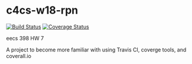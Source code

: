 # c4cs-w18-rpn
[![Build Status](https://travis-ci.org/erichao1234/c4cs-w18-rpn.svg?branch=master)](https://travis-ci.org/erichao1234/c4cs-w18-rpn)
[![Coverage Status](https://coveralls.io/repos/github/erichao1234/c4cs-w18-rpn/badge.svg?branch=master)](https://coveralls.io/github/erichao1234/c4cs-w18-rpn?branch=master)

eecs 398 HW 7

A project to become more familiar with using Travis CI, coverge tools, and coverall.io

